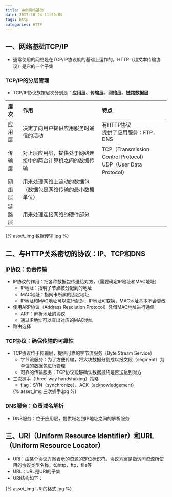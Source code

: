 ```yaml
---
title: Web网络基础
date: 2017-10-24 11:30:09
tags: http
categories: HTTP
---
```


## 一、网络基础TCP/IP
* 通常使用的网络是在TCP/IP协议族的基础上运作的。HTTP（超文本传输协议）是它的一个子集

### TCP/IP的分层管理
* TCP/IP协议族按层次分别是：**应用层、传输层、网络层、链路数据层**

|层次|作用|特点|
|:--|:--|:--|
|应用层|决定了向用户提供应用服务时通信的活动|有HTTP协议<br/>提供了应用服务：FTP，DNS|
|传输层|对上层应用层，提供处于网络连接中的两台计算机之间的数据传输|TCP（Transmission Control Protocol）<br/>UDP（User Data Protocol）|
|网络层|用来处理网络上流动的数据包（数据包是网络传输的最小数据单位）||
|链路层|用来处理连接网络的硬件部分||

<div style="width:600px">
{% asset_img 数据传输.jpg %}
</div>

## 二、与HTTP关系密切的协议：IP、TCP和DNS
### IP协议：负责传输
* IP协议的作用：把各种数据包传送给对方，（需要确定IP地址和MAC地址）
  - IP地址：指明了节点被分配到的地址
  - MAC地址：指网卡所属的固定地址
  - IP地址和MAC地址可以进行配对，IP地址可变换，MAC地址基本不会更改
* 使用ARP协议（Address Resolution Protocol）凭借MAC地址进行通信
  - ARP：解析地址的协议
  - 通过IP地址可以查出对应的MAC地址
* 路由选择

### TCP协议：确保传输的可靠性
* TCP协议位于传输层，提供可靠的字节流服务（Byte Stream Service）
  - 字节流服务：为了方便传输，将大块数据分割成以报文段（segment）为单位的数据包进行管理
  - 可靠的传输服务：TCP协议能够确认数据最终是否送达到对方
* 三次握手（three-way handshaking）策略
  - flag：SYN（synchronize）、ACK（acknowledgement）
  <div style="width:600px">
  {% asset_img 三次握手.jpg %}
  </div>

### DNS服务：负责域名解析
* DNS服务：位于应用层，提供域名到IP地址之间的解析服务

## 三、URI（Uniform Resource Identifier）和URL（Uniform Resource Locator）
* URI：由某个协议方案表示的资源的定位标识符。协议方案是指访问资源所使用的协议类型名称，如http，ftp，file等
* URL：URL是URI的子集
* URI结构如下：
<div style="width:600px">
{% asset_img URI的格式.jpg %}
</div>
